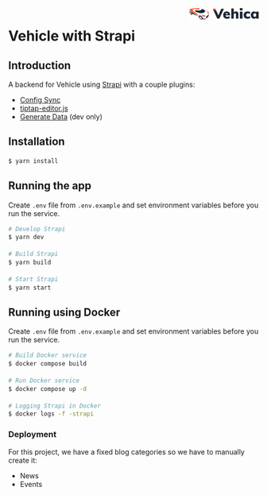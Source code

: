 <img src="../.github/logo.png" alt="logo" align="right" width="140" />

# Vehicle with Strapi

## Introduction

A backend for Vehicle using [Strapi](https://docs.strapi.io/) with a couple plugins:

- [Config Sync](https://market.strapi.io/plugins/strapi-plugin-config-sync)
- [tiptap-editor.js](https://market.strapi.io/plugins/strapi-tiptap-editor)
- [Generate Data](https://market.strapi.io/plugins/strapi-plugin-generate-data) (dev only)

## Installation

```bash
$ yarn install
```

## Running the app

Create `.env` file from `.env.example` and set environment variables before you run the service.

```bash
# Develop Strapi
$ yarn dev

# Build Strapi
$ yarn build

# Start Strapi
$ yarn start
```

## Running using Docker

Create `.env` file from `.env.example` and set environment variables before you run the service.

```bash
# Build Docker service
$ docker compose build

# Run Docker service
$ docker compose up -d

# Logging Strapi in Docker
$ docker logs -f -strapi
```

### Deployment

For this project, we have a fixed blog categories so we have to manually create it:

- News
- Events
